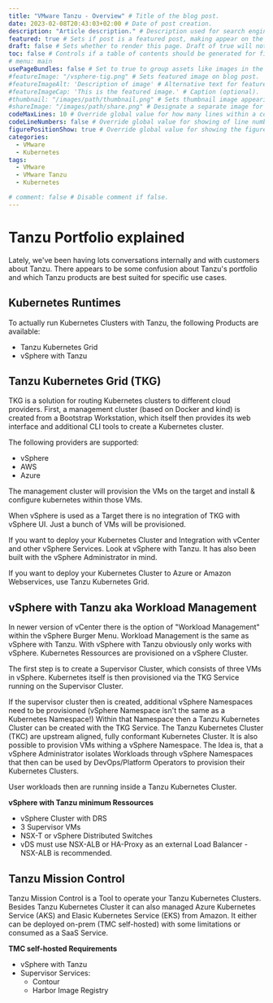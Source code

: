 ```yaml
---
title: "VMware Tanzu - Overview" # Title of the blog post.
date: 2023-02-08T20:43:03+02:00 # Date of post creation.
description: "Article description." # Description used for search engine.
featured: true # Sets if post is a featured post, making appear on the home page side bar.
draft: false # Sets whether to render this page. Draft of true will not be rendered.
toc: false # Controls if a table of contents should be generated for first-level links automatically.
# menu: main
usePageBundles: false # Set to true to group assets like images in the same folder as this post.
#featureImage: "/vsphere-tig.png" # Sets featured image on blog post.
#featureImageAlt: 'Description of image' # Alternative text for featured image.
#featureImageCap: 'This is the featured image.' # Caption (optional).
#thumbnail: "/images/path/thumbnail.png" # Sets thumbnail image appearing inside card on homepage.
#shareImage: "/images/path/share.png" # Designate a separate image for social media sharing.
codeMaxLines: 10 # Override global value for how many lines within a code block before auto-collapsing.
codeLineNumbers: false # Override global value for showing of line numbers within code block.
figurePositionShow: true # Override global value for showing the figure label.
categories:
  - VMware
  - Kubernetes
tags:
  - VMware 
  - VMware Tanzu
  - Kubernetes

# comment: false # Disable comment if false.
---
```

# Tanzu Portfolio explained #

Lately, we've been having lots conversations internally and with customers about Tanzu.
There appears to be some confusion about Tanzu's portfolio and which Tanzu products are best suited for specific use cases.

## Kubernetes Runtimes

To actually run Kubernetes Clusters with Tanzu, the following Products are available:

- Tanzu Kubernetes Grid
- vSphere with Tanzu

## Tanzu Kubernetes Grid (TKG) ##

TKG is a solution for routing Kubernetes clusters to different cloud providers.
First, a management cluster (based on Docker and kind) is created from a Bootstrap Workstation, which itself then  provides its web interface and additional CLI tools to create a Kubernetes cluster.

The following providers are supported:

- vSphere
- AWS
- Azure

The management cluster will provision the VMs on the target and install & configure kubernetes within those VMs.

When vSphere is used as a Target there is no integration of TKG with vSphere UI. Just a bunch of VMs will be provisioned.

If you want to deploy your Kubernetes Cluster and Integration with vCenter and other vSphere Services. Look at vSphere with Tanzu. It has also been built with the vSphere Administrator in mind.

If you want to deploy your Kubernetes Cluster to Azure or Amazon Webservices, use Tanzu Kubernetes Grid.

## vSphere with Tanzu aka Workload Management ##

In newer version of vCenter there is the option of "Workload Management" within the vSphere Burger Menu. Workload Management is the same as vSphere with Tanzu. With vSphere with Tanzu obviously only works with vSphere. Kubernetes Ressources are provisioned on a vSphere Cluster. 

The first step is to create a Supervisor Cluster, which consists of three VMs in vSphere. Kubernetes itself is then provisioned via the TKG Service running on the Supervisor Cluster.


If the supervisor cluster then is created, additional vSphere Namespaces need to be provisioned (vSphere Namespace isn't the same as a Kubernetes Namespace!) Within that Namespace then a Tanzu Kubernetes Cluster can be created with the TKG Service. The Tanzu Kubernetes Cluster (TKC) are upstream aligned, fully conformant Kubernetes Cluster. It is also possible to provision VMs withing a vSphere Namespace. The Idea is, that a vSphere Administrator isolates Workloads through vSphere Namespaces that then can be used by DevOps/Platform Operators to provision their Kubernetes Clusters.

User workloads then are running inside a Tanzu Kubernetes Cluster.

**vSphere with Tanzu minimum Ressources**

- vSphere Cluster with DRS
- 3 Supervisor VMs
- NSX-T or vSphere Distributed Switches
-   vDS must use NSX-ALB or HA-Proxy as an external Load Balancer - NSX-ALB is recommended.

## Tanzu Mission Control 

Tanzu Mission Control is a Tool to operate your Tanzu Kubernetes Clusters. Besides Tanzu Kubernetes Cluster it can also managed Azure Kubernetes Service (AKS) and Elasic Kubernetes Service (EKS) from Amazon. It either can be deployed on-prem (TMC self-hosted) with some limitations or consumed as a SaaS Service.

**TMC self-hosted Requirements**

- vSphere with Tanzu
- Supervisor Services:
  - Contour
  - Harbor Image Registry

